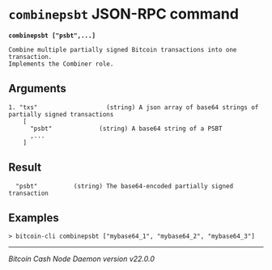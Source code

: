 `combinepsbt` JSON-RPC command
==============================

**`combinepsbt ["psbt",...]`**

```
Combine multiple partially signed Bitcoin transactions into one transaction.
Implements the Combiner role.
```

Arguments
---------

```
1. "txs"                   (string) A json array of base64 strings of partially signed transactions
    [
      "psbt"             (string) A base64 string of a PSBT
      ,...
    ]
```

Result
------

```
  "psbt"          (string) The base64-encoded partially signed transaction
```

Examples
--------

```
> bitcoin-cli combinepsbt ["mybase64_1", "mybase64_2", "mybase64_3"]
```

***

*Bitcoin Cash Node Daemon version v22.0.0*
